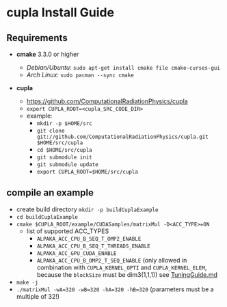 cupla Install Guide
======================

Requirements
------------

- **cmake**  3.3.0 or higher
  - *Debian/Ubuntu:* `sudo apt-get install cmake file cmake-curses-gui`
  - *Arch Linux:* `sudo pacman --sync cmake`

- **cupla**
  - https://github.com/ComputationalRadiationPhysics/cupla
  - `export CUPLA_ROOT=<cupla_SRC_CODE_DIR>`
  - example:
    - `mkdir -p $HOME/src`
    - `git clone git://github.com/ComputationalRadiationPhysics/cupla.git $HOME/src/cupla`
    - `cd $HOME/src/cupla`
    - `git submodule init`
    - `git submodule update`
    - `export CUPLA_ROOT=$HOME/src/cupla`

compile an example
-----------------

- create build directory `mkdir -p buildCuplaExample`
- `cd buildCuplaExample`
- `cmake $CUPLA_ROOT/example/CUDASamples/matrixMul -D<ACC_TYPE>=ON`
    - list of supported ACC_TYPES
        - `ALPAKA_ACC_CPU_B_SEQ_T_OMP2_ENABLE`
        - `ALPAKA_ACC_CPU_B_SEQ_T_THREADS_ENABLE`
        - `ALPAKA_ACC_GPU_CUDA_ENABLE`
        - `ALPAKA_ACC_CPU_B_OMP2_T_SEQ_ENABLE` (only allowed in combination with
          `CUPLA_KERNEL_OPTI` and `CUPLA_KERNEL_ELEM`, because the `blockSize` must be dim3(1,1,1))
          see [TuningGuide.md](doc/TuningGuide.md)
- `make -j`
- `./matrixMul -wA=320 -wB=320 -hA=320 -hB=320` (parameters must be a multiple of 32!)
